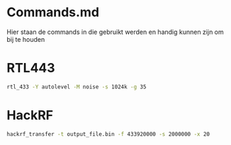# Commands.md

Hier staan de commands in die gebruikt werden en handig kunnen zijn om bij te houden

# RTL443

```bash
rtl_433 -Y autolevel -M noise -s 1024k -g 35
```

# HackRF

```bash
hackrf_transfer -t output_file.bin -f 433920000 -s 2000000 -x 20
```
